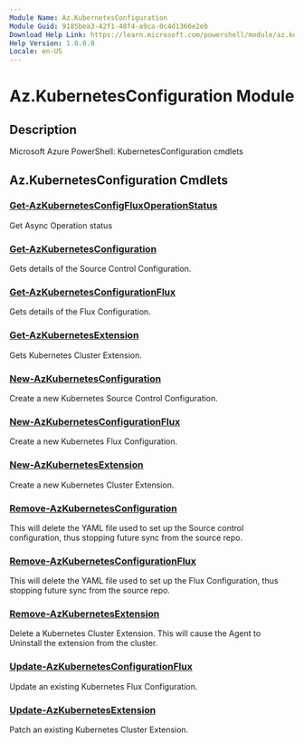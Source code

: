 ```yaml
---
Module Name: Az.KubernetesConfiguration
Module Guid: 9185bea3-42f1-48f4-a9ca-0c4d1366e2eb
Download Help Link: https://learn.microsoft.com/powershell/module/az.kubernetesconfiguration
Help Version: 1.0.0.0
Locale: en-US
---
```


# Az.KubernetesConfiguration Module
## Description
Microsoft Azure PowerShell: KubernetesConfiguration cmdlets

## Az.KubernetesConfiguration Cmdlets
### [Get-AzKubernetesConfigFluxOperationStatus](Get-AzKubernetesConfigFluxOperationStatus.md)
Get Async Operation status

### [Get-AzKubernetesConfiguration](Get-AzKubernetesConfiguration.md)
Gets details of the Source Control Configuration.

### [Get-AzKubernetesConfigurationFlux](Get-AzKubernetesConfigurationFlux.md)
Gets details of the Flux Configuration.

### [Get-AzKubernetesExtension](Get-AzKubernetesExtension.md)
Gets Kubernetes Cluster Extension.

### [New-AzKubernetesConfiguration](New-AzKubernetesConfiguration.md)
Create a new Kubernetes Source Control Configuration.

### [New-AzKubernetesConfigurationFlux](New-AzKubernetesConfigurationFlux.md)
Create a new Kubernetes Flux Configuration.

### [New-AzKubernetesExtension](New-AzKubernetesExtension.md)
Create a new Kubernetes Cluster Extension.

### [Remove-AzKubernetesConfiguration](Remove-AzKubernetesConfiguration.md)
This will delete the YAML file used to set up the Source control configuration, thus stopping future sync from the source repo.

### [Remove-AzKubernetesConfigurationFlux](Remove-AzKubernetesConfigurationFlux.md)
This will delete the YAML file used to set up the Flux Configuration, thus stopping future sync from the source repo.

### [Remove-AzKubernetesExtension](Remove-AzKubernetesExtension.md)
Delete a Kubernetes Cluster Extension.
This will cause the Agent to Uninstall the extension from the cluster.

### [Update-AzKubernetesConfigurationFlux](Update-AzKubernetesConfigurationFlux.md)
Update an existing Kubernetes Flux Configuration.

### [Update-AzKubernetesExtension](Update-AzKubernetesExtension.md)
Patch an existing Kubernetes Cluster Extension.

